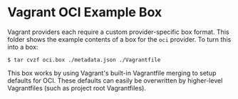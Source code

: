 # Vagrant OCI Example Box

Vagrant providers each require a custom provider-specific box format.
This folder shows the example contents of a box for the `oci` provider.
To turn this into a box:

```
$ tar cvzf oci.box ./metadata.json ./Vagrantfile
```

This box works by using Vagrant's built-in Vagrantfile merging to setup
defaults for OCI. These defaults can easily be overwritten by higher-level
Vagrantfiles (such as project root Vagrantfiles).
